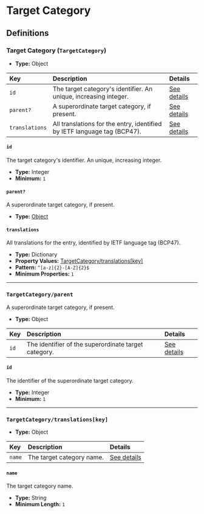 # Target Category

## Definitions

### <a name="TargetCategory"></a> Target Category (`TargetCategory`)

- **Type:** Object

Key | Description | Details
:-- | :-- | :--
`id` | The target category's identifier. An unique, increasing integer. | <a href="#TargetCategory/id">See details</a>
`parent?` | A superordinate target category, if present. | <a href="#TargetCategory/parent">See details</a>
`translations` | All translations for the entry, identified by IETF language tag (BCP47). | <a href="#TargetCategory/translations">See details</a>

#### <a name="TargetCategory/id"></a> `id`

The target category's identifier. An unique, increasing integer.

- **Type:** Integer
- **Minimum:** `1`

#### <a name="TargetCategory/parent"></a> `parent?`

A superordinate target category, if present.

- **Type:** <a href="#TargetCategory/parent">Object</a>

#### <a name="TargetCategory/translations"></a> `translations`

All translations for the entry, identified by IETF language tag (BCP47).

- **Type:** Dictionary
- **Property Values:** <a href="#TargetCategory/translations[key]">TargetCategory/translations[key]</a>
- **Pattern:** `^[a-z]{2}-[A-Z]{2}$`
- **Minimum Properties:** `1`

---

### <a name="TargetCategory/parent"></a> `TargetCategory/parent`

A superordinate target category, if present.

- **Type:** Object

Key | Description | Details
:-- | :-- | :--
`id` | The identifier of the superordinate target category. | <a href="#TargetCategory/parent/id">See details</a>

#### <a name="TargetCategory/parent/id"></a> `id`

The identifier of the superordinate target category.

- **Type:** Integer
- **Minimum:** `1`

---

### <a name="TargetCategory/translations[key]"></a> `TargetCategory/translations[key]`

- **Type:** Object

Key | Description | Details
:-- | :-- | :--
`name` | The target category name. | <a href="#TargetCategory/translations[key]/name">See details</a>

#### <a name="TargetCategory/translations[key]/name"></a> `name`

The target category name.

- **Type:** String
- **Minimum Length:** `1`

